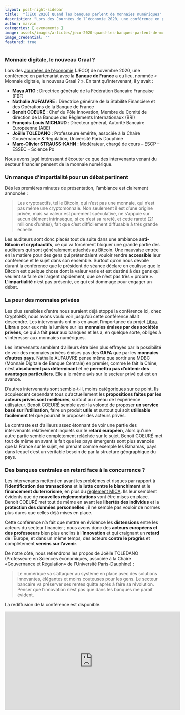 ```yaml
---
layout: post-right-sidebar
title:  "[JECO 2020] Quand les banques parlent de monnaies numériques"
description: "Lors des Journées de l’économie 2020, une conférence en partenariat avec la Banque de France a eu lieu, nommée « Monnaie digitale, le nouveau Graal ?»."
author: marvin
categories: [ evenements ]
image: assets/images/articles/jeco-2020-quand-les-banques-parlent-de-monnaies-numeriques/1.png
image_credential: ""
featured: true
---
```


### Monnaie digitale, le nouveau Graal ?

Lors des [Journées de l’économie](http://www.journeeseconomie.org/) (JECO) de novembre 2020, une conférence en partenariat avec la **Banque de France** a eu lieu, nommée « Monnaie digitale, le nouveau Graal ? ». En tant qu’intervenant, il y avait : 
-	**Maya ATIG** : Directrice générale de la Fédération Bancaire Française (FBF)
-	**Nathalie AUFAUVRE** : Directrice générale de la Stabilité Financière et des Opérations de la Banque de France
-	**Benoit COEURÉ** : Chef du Pôle Innovation, Membre du Comité de direction de la Banque des Règlements Internationaux (BRI)
-	**François-Louis MICHAUD** : Directeur général, Autorité Bancaire Européenne (ABE)
-	**Joëlle TOLEDANO** : Professeure émérite, associée à la Chaire Gouvernance & Regulation, Université Paris Dauphine
-	**Marc-Olivier STRAUSS-KAHN** : Modérateur, chargé de cours – ESCP – ESSEC – Science Po

Nous avons jugé intéressant d’écouter ce que des intervenants venant du secteur financier pensent de la monnaie numérique. 

### Un manque d’impartialité pour un débat pertinent 

Dès les premières minutes de présentation, l’ambiance est clairement annoncée : 

> Les cryptoactifs, tel le Bitcoin, qui n’est pas une monnaie, qui n’est pas même une cryptomonnaie. Non seulement il est d’une origine privée, mais sa valeur est purement spéculative, ne s’appuie sur aucun élément intrinsèque, si ce n’est sa rareté, et cette rareté (21 millions d’unités), fait que c’est difficilement diffusable à très grande échelle.

Les auditeurs sont donc placés tout de suite dans une ambiance **anti-Bitcoin et cryptoactifs**, ce qui va forcément bloquer une grande partie des auditeurs qui sont généralement attachés au Bitcoin. Une mauvaise entrée en la matière pour des gens qui prétendaient vouloir rendre **accessible** leur conférence et le sujet dans son ensemble. Surtout qu’on nous dévoile durant la conférence que le président de séance déclare en coulisse que le Bitcoin est quelque chose dont la valeur varie et est destiné à des gens qui veulent se faire de l’argent rapidement, que ce n’est pas très « propre ». **L’impartialité** n’est pas présente, ce qui est dommage pour engager un débat. 

### La peur des monnaies privées

Les plus sensibles d’entre nous auraient déjà stoppé la conférence ici, chez CryptoMS, nous avons voulu voir jusqu’où cette conférence allait descendre. Les intervenants ont mis en avant l’importance du projet [Libra](https://libra.org/en-US/?noredirect=en-US). **Libra** a pour eux mis la lumière sur les **monnaies émises par des sociétés privées**, ce qui a fait **peur** aux banques et les a, en quelque sorte, obligés à s’intéresser aux monnaies numériques. 

Les intervenants semblent d’ailleurs être bien plus effrayés par la possibilité de voir des monnaies privées émises pas des **GAFA** que par les **monnaies d’autres pays**. Nathalie AUFAUVRE pense même que sortir une MDBC (Monnaie Digitale de Banque Centrale) en premier, comme le fait la Chine, n’est **absolument pas déterminant** et ne **permettra pas d’obtenir des avantages particuliers**. Elle a le même avis sur le secteur privé qui est en avance. 

D’autres intervenants sont semble-t-il, moins catégoriques sur ce point. Ils acquiescent cependant tous qu’actuellement les **propositions faites par les acteurs privés sont meilleures**, surtout au niveau de l’expérience utilisateur. Benoit COEURÉ semble avoir la volonté de proposer **un service basé sur l’utilisation**, faire un produit **utile** et surtout qui soit **utilisable facilement** tel que pourrait le proposer des acteurs privés. 

Le contraste est d’ailleurs assez étonnant de voir une partie des intervenants relativement inquiets sur le **retard européen**, alors qu'une autre partie semble complètement relâchée sur le sujet. Benoit COEURÉ met tout de même en avant le fait que les pays émergents sont plus avancés que la France sur le sujet, en prenant comme exemple les Bahamas, pays dans lequel c’est un véritable besoin de par la structure géographique du pays.

### Des banques centrales en retard face à la concurrence ?

Les intervenants mettent en avant les problèmes et risques par rapport à l’**identification des transactions** et la **lutte contre le blanchimen**t et le **financement du terrorisme**, en plus du [règlement MICA](https://adan.eu/actualites/comprendre-reglementation-crypto-mica-pilot-regime). Ils leur semblent évidents que de **nouvelles règlementations** vont être mises en place. Benoit COEURÉ met tout de même en avant les **libertés des individus** et la **protection des données personnelles** ; il ne semble pas vouloir de normes plus dures que celles déjà mises en place.

Cette conférence n’a fait que mettre en évidence les **distensions** entre les acteurs du secteur financier ; nous avons donc des **acteurs européens et des professeurs** bien plus enclins à l’**innovation** et qui craignant un **retard** de l’Europe, et dans un même temps, des acteurs **contre le progrès** et complètement **sereins sur l’avenir**.

De notre côté, nous retiendrons les propos de Joëlle TOLEDANO  (Professeure en Sciences économiques, associée à la Chaire «Gouvernance et Régulation» de l’Université Paris-Dauphine) : 

> Le numérique va s’attaquer au système en place avec des solutions innovantes, élégantes et moins couteuses pour les gens. Le secteur bancaire va préserver ses rentes quitte après à faire sa révolution. Penser que l’innovation n’est pas que dans les banques me parait évident.

La rediffusion de la conférence est disponible.
<iframe width="560" height="315" src="https://www.youtube.com/embed/KIuQ4KtJWpc" frameborder="0" allow="accelerometer; autoplay; clipboard-write; encrypted-media; gyroscope; picture-in-picture" allowfullscreen></iframe>